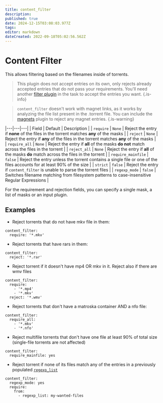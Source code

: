 ```yaml
---
title: content_filter
description: 
published: true
date: 2024-12-15T03:08:03.977Z
tags: 
editor: markdown
dateCreated: 2022-09-18T05:02:56.562Z
---
```


# Content Filter
This allows filtering based on the filenames inside of torrents.
> This plugin does not accept entries on its own, only rejects already accepted entries that do not pass your requirements. You'll need another [filter plugin](/Plugins#Filters) in the task to accept the entries you want.
{.is-info}

> `content_filter` doesn't work with magnet links, as it works by analyzing the file list present in the .torrent file. You can include the [magnets](/Plugins/magnets) plugin to reject any magnet entries.
{.is-warning} 
 
 |---|---|---|
 | Field | Default | Description |
 | `require` | `None` | Reject the entry if **none** of the files in the torrent matches **any** of the masks |
 | `reject` | `None` | Reject the entry if **any** of the files in the torrent matches **any** of the masks |
 | `require_all` | `None` | Reject the entry if **all** of the masks **do not** match across the files in the torrent |
 | `reject_all` | `None` | Reject the entry if **all** of the masks **do** match across the files in the torrent |
 | `require_mainfile` | `false` | Reject the entry unless the torrent contains a single file or one of the files accounts for at least 90% of the size |
 | `strict` | `false` | Reject the entry if `content_filter` is unable to parse the torrent files |
 | `regexp_mode` | `false` | Switches filename matching from filesystem patterns to case-insensitive Regular Expressions |

For the requirement and rejection fields, you can specify a single mask, a list of masks or an input plugin.



## Examples
- Reject torrents that do not have mkv file in them:
```
content_filter:
  require: '*.mkv'
```
- Reject torrents that have rars in them:

```
content_filter:
  reject: '*.rar'
```
- Reject torrent if it doesn't have mp4 OR mkv in it. Reject also if there are wmv files
```
content_filter:
  require:
    - '*.mp4'
    - '*.mkv'
  reject: '*.wmv'
```
- Reject torrents that don't have a matroska container AND a nfo file:
```
content_filter:
  require_all: 
    - '*.mkv'
    - '*.nfo'
```
- Reject multifile torrents that don't have one file at least 90% of total size (single-file torrents are not affected)
```
content_filter:
  require_mainfile: yes
```
- Reject torrent if none of its files match any of the entries in a previously populated [`regexp_list`](/Plugins/List/regexp_list)
```
content_filter:
  regexp_mode: yes
  require:
    from:
      - regexp_list: my-wanted-files
```